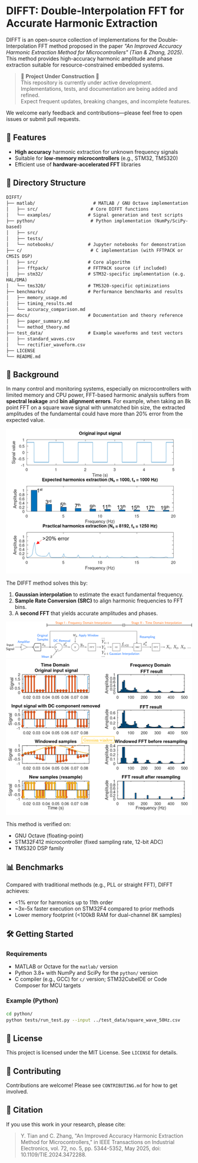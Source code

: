 # DIFFT: Double-Interpolation FFT for Accurate Harmonic Extraction

DIFFT is an open-source collection of implementations for the Double-Interpolation FFT method proposed in the paper *"An Improved Accuracy Harmonic Extraction Method for Microcontrollers" (Tian & Zhang, 2025)*. This method provides high-accuracy harmonic amplitude and phase extraction suitable for resource-constrained embedded systems.

> 🚧 **Project Under Construction** 🚧  
This repository is currently under active development.  
Implementations, tests, and documentation are being added and refined.  
Expect frequent updates, breaking changes, and incomplete features.

We welcome early feedback and contributions—please feel free to open issues or submit pull requests.

## 🚀 Features

- **High accuracy** harmonic extraction for unknown frequency signals
- Suitable for **low-memory microcontrollers** (e.g., STM32, TMS320)
- Efficient use of **hardware-accelerated FFT** libraries

## 📂 Directory Structure

```
DIFFT/
├── matlab/                      # MATLAB / GNU Octave implementation
│   ├── src/                    # Core DIFFT functions
│   └── examples/              # Signal generation and test scripts
├── python/                     # Python implementation (NumPy/SciPy-based)
│   ├── src/
│   ├── tests/
│   └── notebooks/             # Jupyter notebooks for demonstration
├── c/                          # C implementation (with FFTPACK or CMSIS DSP)
│   ├── src/                   # Core algorithm
│   ├── fftpack/               # FFTPACK source (if included)
│   ├── stm32/                 # STM32-specific implementation (e.g. HAL/DMA)
│   └── tms320/                # TMS320-specific optimizations
├── benchmarks/                # Performance benchmarks and results
│   ├── memory_usage.md
│   ├── timing_results.md
│   └── accuracy_comparison.md
├── docs/                      # Documentation and theory reference
│   ├── paper_summary.md
│   └── method_theory.md
├── test_data/                 # Example waveforms and test vectors
│   ├── standard_waves.csv
│   └── rectifier_waveform.csv
├── LICENSE
└── README.md
```

## 🧠 Background

In many control and monitoring systems, especially on microcontrollers with limited memory and CPU power, FFT-based harmonic analysis suffers from **spectral leakage** and **bin alignment errors**. For example, when taking an 8k point FFT on a square wave signal with unmatched bin size, the extracted amplitudes of the fundamental could have more than 20% error from the expected value.

![Spectral Leakage Example](figures/image4.png)

The DIFFT method solves this by:

1. **Gaussian interpolation** to estimate the exact fundamental frequency.
2. **Sample Rate Conversion (SRC)** to align harmonic frequencies to FFT bins.
3. A **second FFT** that yields accurate amplitudes and phases.

![DIFFT Method Overview](figures/image6.png)
![DIFFT Method Steps](figures/image7.png)

This method is verified on:
- GNU Octave (floating-point)
- STM32F412 microcontroller (fixed sampling rate, 12-bit ADC)
- TMS320 DSP family

## 📊 Benchmarks

Compared with traditional methods (e.g., PLL or straight FFT), DIFFT achieves:
- <1% error for harmonics up to 11th order
- ~3x–5x faster execution on STM32F4 compared to prior methods
- Lower memory footprint (<100kB RAM for dual-channel 8K samples)

## 🛠️ Getting Started

### Requirements

- MATLAB or Octave for the `matlab/` version
- Python 3.8+ with NumPy and SciPy for the `python/` version
- C compiler (e.g., GCC) for `c/` version; STM32CubeIDE or Code Composer for MCU targets

### Example (Python)
```bash
cd python/
python tests/run_test.py --input ../test_data/square_wave_50Hz.csv
```

## 📄 License

This project is licensed under the MIT License. See `LICENSE` for details.

## 🤝 Contributing

Contributions are welcome! Please see `CONTRIBUTING.md` for how to get involved.

## 📣 Citation

If you use this work in your research, please cite:

> Y. Tian and C. Zhang, "An Improved Accuracy Harmonic Extraction Method for Microcontrollers," in IEEE Transactions on Industrial Electronics, vol. 72, no. 5, pp. 5344-5352, May 2025, doi: 10.1109/TIE.2024.3472288. 
